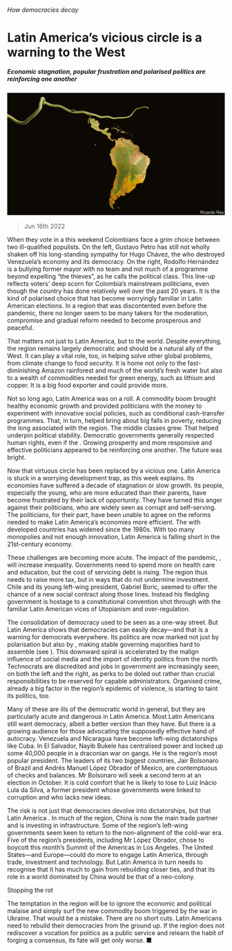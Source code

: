 ###### How democracies decay

# Latin America’s vicious circle is a warning to the West 

##### Economic stagnation, popular frustration and polarised politics are reinforcing one another 

![image](images/20220618_LDD002.jpg) 

> Jun 16th 2022 

When they vote in a  this weekend Colombians face a grim choice between two ill-qualified populists. On the left, Gustavo Petro has still not wholly shaken off his long-standing sympathy for Hugo Chávez, the  who destroyed Venezuela’s economy and its democracy. On the right, Rodolfo Hernández is a bullying former mayor with no team and not much of a programme beyond expelling “the thieves”, as he calls the political class. This line-up reflects voters’ deep scorn for Colombia’s mainstream politicians, even though the country has done relatively well over the past 20 years. It is the kind of polarised choice that has become worryingly familiar in Latin American elections. In a region that was discontented even before the pandemic, there no longer seem to be many takers for the moderation, compromise and gradual reform needed to become prosperous and peaceful.

That matters not just to Latin America, but to the world. Despite everything, the region remains largely democratic and should be a natural ally of the West. It can play a vital role, too, in helping solve other global problems, from climate change to food security. It is home not only to the fast-diminishing Amazon rainforest and much of the world’s fresh water but also to a wealth of commodities needed for green energy, such as lithium and copper. It is a big food exporter and could provide more.

Not so long ago, Latin America was on a roll. A commodity boom brought healthy economic growth and provided politicians with the money to experiment with innovative social policies, such as conditional cash-transfer programmes. That, in turn, helped bring about big falls in poverty, reducing the  long associated with the region. The middle classes grew. That helped underpin political stability. Democratic governments generally respected human rights, even if the . Growing prosperity and more responsive and effective politicians appeared to be reinforcing one another. The future was bright.

Now that virtuous circle has been replaced by a vicious one. Latin America is stuck in a worrying development trap, as  this week explains. Its economies have suffered a decade of stagnation or slow growth. Its people, especially the young, who are more educated than their parents, have become frustrated by their lack of opportunity. They have turned this anger against their politicians, who are widely seen as corrupt and self-serving. The politicians, for their part, have been unable to agree on the reforms needed to make Latin America’s economies more efficient. The  with developed countries has widened since the 1980s. With too many monopolies and not enough innovation, Latin America is falling short in the 21st-century economy. 

These challenges are becoming more acute. The impact of the pandemic, , will increase inequality. Governments need to spend more on health care and education, but the cost of servicing debt is rising. The region thus needs to raise more tax, but in ways that do not undermine investment. Chile and its young left-wing president, Gabriel Boric, seemed to offer the chance of a new social contract along those lines. Instead his fledgling government is hostage to a constitutional convention shot through with the familiar Latin American vices of Utopianism and over-regulation.

The consolidation of democracy used to be seen as a one-way street. But Latin America shows that democracies can easily decay—and that is a warning for democrats everywhere. Its politics are now marked not just by polarisation but also by , making stable governing majorities hard to assemble (see ). This downward spiral is accelerated by the malign influence of social media and the import of identity politics from the north. Technocrats are discredited and jobs in government are increasingly seen, on both the left and the right, as perks to be doled out rather than crucial responsibilities to be reserved for capable administrators. Organised crime, already a big factor in the region’s epidemic of violence, is starting to taint its politics, too.

Many of these are ills of the democratic world in general, but they are particularly acute and dangerous in Latin America. Most Latin Americans still want democracy, albeit a better version than they have. But there is a growing audience for those advocating the supposedly effective hand of autocracy. Venezuela and Nicaragua have become left-wing dictatorships like Cuba. In El Salvador, Nayib Bukele has centralised power and locked up some 40,000 people in a draconian war on gangs. He is the region’s most popular president. The leaders of its two biggest countries, Jair Bolsonaro of Brazil and Andrés Manuel López Obrador of Mexico, are contemptuous of checks and balances. Mr Bolsonaro will seek a second term at an election in October. It is cold comfort that he is likely to lose to Luiz Inácio Lula da Silva, a former president whose governments were linked to corruption and who lacks new ideas.

The risk is not just that democracies devolve into dictatorships, but that Latin America . In much of the region, China is now the main trade partner and is investing in infrastructure. Some of the region’s left-wing governments seem keen to return to the non-alignment of the cold-war era. Five of the region’s presidents, including Mr López Obrador, chose to boycott this month’s Summit of the Americas in Los Angeles. The United States—and Europe—could do more to engage Latin America, through trade, investment and technology. But Latin America in turn needs to recognise that it has much to gain from rebuilding closer ties, and that its role in a world dominated by China would be that of a neo-colony.

Stopping the rot

The temptation in the region will be to ignore the economic and political malaise and simply surf the new commodity boom triggered by the war in Ukraine. That would be a mistake. There are no short cuts. Latin Americans need to rebuild their democracies from the ground up. If the region does not rediscover a vocation for politics as a public service and relearn the habit of forging a consensus, its fate will get only worse. ■



